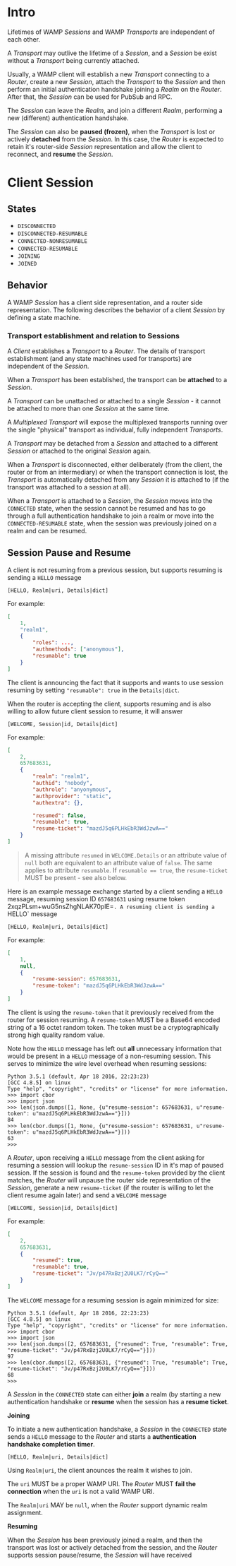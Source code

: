 # Intro

Lifetimes of WAMP *Sessions* and WAMP *Transports* are independent of each other.

A *Transport* may outlive the lifetime of a *Session*, and a *Session* be exist without a *Transport* being currently attached.

Usually, a WAMP client will establish a new *Transport* connecting to a *Router*, create a new *Session*, attach the *Transport* to the *Session* and then perform an initial authentication handshake joining a *Realm* on the *Router*. After that, the *Session* can be used for PubSub and RPC.

The *Session* can leave the *Realm*, and join a different *Realm*, performing a new (different) authentication handshake.

The *Session* can also be **paused (frozen)**, when the *Transport* is lost or actively **detached** from the *Session*. In this case, the *Router* is expected to retain it's router-side *Session* representation and allow the client to reconnect, and **resume** the *Session*.


# Client Session

## States

* `DISCONNECTED`
* `DISCONNECTED-RESUMABLE`
* `CONNECTED-NONRESUMABLE`
* `CONNECTED-RESUMABLE`
* `JOINING`
* `JOINED`


## Behavior

A WAMP *Session* has a client side representation, and a router side representation. The following describes the behavior of a client *Session* by defining a state machine.


### Transport establishment and relation to Sessions

A *Client* establishes a *Transport* to a *Router*. The details of transport establishment (and any state machines used for transports) are independent of the *Session*.

When a *Transport* has been established, the transport can be **attached** to a *Session*.

A *Transport* can be unattached or attached to a single *Session* - it cannot be attached to more than one *Session* at the same time.

A *Multiplexed Transport* will expose the multiplexed transports running over the single "physical" transport as individual, fully independent *Transports*.

A *Transport* may be detached from a *Session* and attached to a different *Session* or attached to the original *Session* again.

When a *Transport* is disconnected, either deliberately (from the client, the router or from an intermediary) or when the transport connection is lost, the *Transport* is automatically detached from any *Session* it is attached to (if the transport was attached to a session at all).

When a *Transport* is attached to a *Session*, the *Session* moves into the `CONNECTED` state, when the session cannot be resumed and has to go through a full authentication handshake to join a realm or move into the `CONNECTED-RESUMABLE` state, when the session was previously joined on a realm and can be resumed.


## Session Pause and Resume

A client is not resuming from a previous session, but supports resuming is sending a `HELLO` message

    [HELLO, Realm|uri, Details|dict]

For example:

```json
[
    1,
    "realm1",
    {
        "roles": ...,
        "authmethods": ["anonymous"],
        "resumable": true
    }
]
```

The client is announcing the fact that it supports and wants to use session resuming by setting `"resumable": true` in the `Details|dict`.

When the router is accepting the client, supports resuming and is also willing to allow future client session to resume, it will answer

    [WELCOME, Session|id, Details|dict]

For example:

```json
[
    2,
    657683631,
    {
        "realm": "realm1",
        "authid": "nobody",
        "authrole": "anyonymous",
        "authprovider": "static",
        "authextra": {},

        "resumed": false,
        "resumable": true,
        "resume-ticket": "mazdJ5q6PLHkEbR3WdJzwA=="
    }
]
```

> A missing attribute `resumed` in `WELCOME.Details` or an attribute value of `null` both are equivalent to an attribute value of `false`. The same applies to attribute `resumable`. If `resumable == true`, the `resume-ticket` MUST be present - see also below.

Here is an example message exchange started by a client sending a `HELLO` message, resuming session ID `657683631` using resume token 2xqzPLsm+wuG5nsZhgNLAK70plE=`. A resuming client is sending a `HELLO` message

    [HELLO, Realm|uri, Details|dict]

For example:


```json
[
    1,
    null,
    {
        "resume-session": 657683631,
        "resume-token": "mazdJ5q6PLHkEbR3WdJzwA=="
    }
]
```

The client is using the `resume-token` that it previously received from the router for session resuming. A `resume-token` MUST be a Base64 encoded string of a 16 octet random token. The token must be a cryptographically strong high quality random value.

Note how the `HELLO` message has left out **all** unnecessary information that would be present in a `HELLO` message of a non-resuming session. This serves to minimize the wire level overhead when resuming sessions:

```console
Python 3.5.1 (default, Apr 18 2016, 22:23:23)
[GCC 4.8.5] on linux
Type "help", "copyright", "credits" or "license" for more information.
>>> import cbor
>>> import json
>>> len(json.dumps([1, None, {u"resume-session": 657683631, u"resume-token": u"mazdJ5q6PLHkEbR3WdJzwA=="}]))
84
>>> len(cbor.dumps([1, None, {u"resume-session": 657683631, u"resume-token": u"mazdJ5q6PLHkEbR3WdJzwA=="}]))
63
>>>
```

A *Router*, upon receiving a `HELLO` message from the client asking for resuming a session will lookup the `resume-session` ID in it's map of paused session. If the session is found and the `resume-token` provided by the client matches, the *Router* will unpause the router side representation of the *Session*, generate a new `resume-ticket` (if the router is willing to let the client resume again later) and send a `WELCOME` message

    [WELCOME, Session|id, Details|dict]

For example:

```json
[
    2,
    657683631,
    {
        "resumed": true,
        "resumable": true,
        "resume-ticket": "Jv/p47RxBzj2U0LK7/rCyQ=="
    }
]
```

The `WELCOME` message for a resuming session is again minimized for size:

```console
Python 3.5.1 (default, Apr 18 2016, 22:23:23)
[GCC 4.8.5] on linux
Type "help", "copyright", "credits" or "license" for more information.
>>> import cbor
>>> import json
>>> len(json.dumps([2, 657683631, {"resumed": True, "resumable": True, "resume-ticket": "Jv/p47RxBzj2U0LK7/rCyQ=="}]))
97
>>> len(cbor.dumps([2, 657683631, {"resumed": True, "resumable": True, "resume-ticket": "Jv/p47RxBzj2U0LK7/rCyQ=="}]))
68
>>>
```

A *Session* in the `CONNECTED` state can either **join** a realm (by starting a new authentication handshake or **resume** when the session has a **resume ticket**.

**Joining**

To initiate a new authentication handshake, a *Session* in the `CONNECTED` state sends a `HELLO` message to the *Router* and starts a **authentication handshake completion timer**.

    [HELLO, Realm|uri, Details|dict]

Using `Realm|uri`, the client anounces the realm it wishes to join.

The `uri` MUST be a proper WAMP URI. The *Router* MUST **fail the connection** when the `uri` is not a valid WAMP URI.

The `Realm|uri` MAY be `null`, when the *Router* support dynamic realm assignment.

**Resuming**

When the *Session* has been previously joined a realm, and then the transport was lost or actively detached from the session, and the *Router* supports session pause/resume, the *Session* will have received
